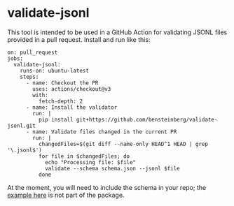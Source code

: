 validate-jsonl
=================

This tool is intended to be used in a GitHub Action for validating
JSONL files provided in a pull request. Install and run like this:

```
on: pull_request
jobs:
  validate-jsonl:
    runs-on: ubuntu-latest
    steps:
      - name: Checkout the PR
        uses: actions/checkout@v3
        with:
          fetch-depth: 2
      - name: Install the validator
        run: |
          pip install git+https://github.com/bensteinberg/validate-jsonl.git
      - name: Validate files changed in the current PR
        run: |
          changedFiles=$(git diff --name-only HEAD^1 HEAD | grep '\.jsonl$')
          for file in $changedFiles; do
            echo "Processing file: $file"
            validate --schema schema.json --jsonl $file
          done
```

At the moment, you will need to include the schema in your repo; the
[example here](citations.json) is not part of the package.
